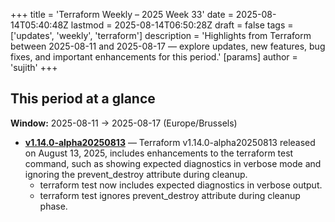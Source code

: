 +++
title = 'Terraform Weekly – 2025 Week 33'
date = 2025-08-14T05:40:48Z
lastmod = 2025-08-14T06:50:28Z
draft = false
tags = ['updates', 'weekly', 'terraform']
description = 'Highlights from Terraform between 2025-08-11 and 2025-08-17 — explore updates, new features, bug fixes, and important enhancements for this period.'
[params]
    author = 'sujith'
+++
## This period at a glance

**Window:** 2025-08-11 → 2025-08-17 (Europe/Brussels)

- **[v1.14.0-alpha20250813](https://github.com/hashicorp/terraform/releases/tag/v1.14.0-alpha20250813)** — Terraform v1.14.0-alpha20250813 released on August 13, 2025, includes enhancements to the terraform test command, such as showing expected diagnostics in verbose mode and ignoring the prevent_destroy attribute during cleanup.
  - terraform test now includes expected diagnostics in verbose output.
  - terraform test ignores prevent_destroy attribute during cleanup phase.

